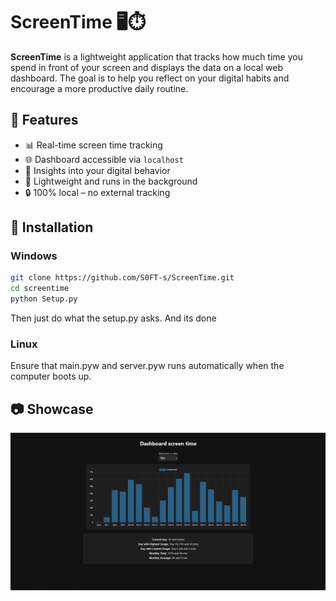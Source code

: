 # ScreenTime 🖥️⏱️

**ScreenTime** is a lightweight application that tracks how much time you spend in front of your screen and displays the data on a local web dashboard. The goal is to help you reflect on your digital habits and encourage a more productive daily routine.

## 📌 Features

- 📊 Real-time screen time tracking
- 🌐 Dashboard accessible via `localhost`
- 🧠 Insights into your digital behavior
- 🔋 Lightweight and runs in the background
- 🔒 100% local – no external tracking

## 🚀 Installation
### Windows
```bash
git clone https://github.com/S0FT-s/ScreenTime.git
cd screentime
python Setup.py
```
Then just do what the setup.py asks.
And its done

### Linux
Ensure that main.pyw and server.pyw runs automatically when the computer boots up.

## 📷 Showcase 
![DashBoard](Images/siteImage1.png)

